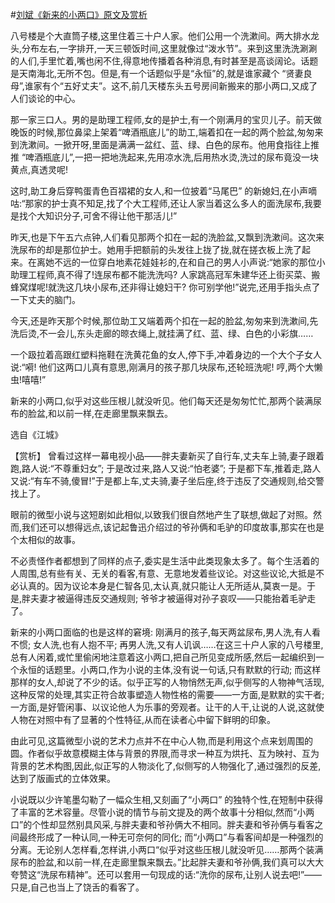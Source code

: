 #[刘斌《新来的小两口》原文及赏析](https://www.vrrw.net/wx/15178.html)

八号楼是个大直筒子楼,这里住着三十户人家。他们公用一个洗漱间。两大排水龙头,分布左右,一字排开,一天三顿饭时间,这里就像过“泼水节”。来到这里洗洗涮涮的人们,手里忙着,嘴也闲不住,得意地传播着各种消息,有时甚至是高谈阔论。话题是天南海北,无所不包。但是,有一个话题似乎是“永恒”的,就是谁家藏个 “贤妻良母”,谁家有个“五好丈夫”。这不,前几天楼东头五号房间新搬来的那小两口,又成了人们谈论的中心。

那一家三口人。男的是助理工程师,女的是护士,有一个刚满月的宝贝儿子。前天做晚饭的时候,那位鼻梁上架着“啤酒瓶底儿”的助工,端着扣在一起的两个脸盆,匆匆来到洗漱间。一掀开呀,里面是满满一盆红、蓝、绿、白色的尿布。他用食指往上推推 “啤酒瓶底儿”,一把一把地洗起来,先用凉水洗,后用热水烫,洗过的尿布竟没一块黄点,真透灵呢!

这时,助工身后穿鸭蛋青色百褶裙的女人,和一位披着“马尾巴” 的新媳妇,在小声嘀咕:“那家的护士真不知足,找了个大工程师,还让人家当着这么多人的面洗尿布,我要是找个大知识分子,可舍不得让他干那活儿!”

昨天,也是下午五六点钟,人们看见那两个扣在一起的洗脸盆,又飘到洗漱间。这次来洗尿布的却是那位护士。她用手把额前的头发往上拢了拢,就在搓衣板上洗了起来。在离她不远的一位穿白地素花娃娃衫的,在和自己的男人小声说:“她家的那位小助理工程师,真不得了!连尿布都不能洗洗吗? 人家跳高冠军朱建华还上街买菜、搬蜂窝煤呢!就洗这几块小尿布,还非得让媳妇干? 你可别学他!”说完,还用手指头点了一下丈夫的脑门。

今天,还是昨天那个时候,那位助工又端着两个扣在一起的脸盆,匆匆来到洗漱间,先洗后烫,不一会儿,东头走廊的晾衣绳上,就挂满了红、蓝、绿、白色的小彩旗……

一个趿拉着高跟红塑料拖鞋在洗黄花鱼的女人,停下手,冲着身边的一个大个子女人说:“嗬! 他们这两口儿真有意思,刚满月的孩子那几块尿布,还轮班洗呢! 哼,两个大懒虫!嘻嘻!”

新来的小两口,似乎对这些压根儿就没听见。他们每天还是匆匆忙忙,那两个装满尿布的脸盆,和以前一样,在走廊里飘来飘去。

选自《江城》



【赏析】 曾看过这样一幕电视小品——胖夫妻新买了自行车,丈夫车上骑,妻子跟着跑,路人说:“不尊重妇女”; 于是改过来,路人又说:“怕老婆”; 于是都下车,推着走,路人又说:“有车不骑,傻冒!”于是都上车,丈夫骑,妻子坐后座,终于违反了交通规则,给交警找上了。

眼前的微型小说与这短剧如此相似,以致我们很自然地产生了联想,做起了对照。然而,我们还可以想得远点,该记起鲁迅介绍过的爷孙俩和毛驴的印度故事,那实在也是个太相似的故事。

不必责怪作者都想到了同样的点子,委实是生活中此类现象太多了。每个生活着的人周围,总有些有关、无关的看客,有意、无意地发着些议论。对这些议论,大抵是不必认真的。因为议论本身是仁智各见,太认真,就只能让人无所适从,莫衷一是。于是,胖夫妻才被逼得违反交通规则; 爷爷才被逼得对孙子哀叹——只能抬着毛驴走了。

新来的小两口面临的也是这样的窘境: 刚满月的孩子,每天两盆尿布,男人洗,有人看不惯; 女人洗,也有人抱不平; 再男人洗,又有人讥讽……在这三十户人家的八号楼里,总有人闲着,或忙里偷闲地注意着这小两口,把自己所见变成所感,然后一起编织到一个永恒的话题里。小两口,作为小说的主体,没有说一句话,只有默默的行动; 而这样那样的女人,却说了不少的话。似乎正写的人物悄然无声,似乎侧写的人物神气活现,这种反常的处理,其实正符合故事塑造人物性格的需要——一方面,是默默的实干者; 一方面,是好管闲事、以议论他人为乐事的旁观者。让干的人干,让说的人说,这就使人物在对照中有了显著的个性特征,从而在读者心中留下鲜明的印象。

由此可见,这篇微型小说的艺术力点并不在中心人物,而是利用这个点来划周围的圆。作者似乎故意模糊主体与背景的界限,而寻求一种互为烘托、互为映衬、互为背景的艺术构图,因此,似正写的人物淡化了,似侧写的人物强化了,通过强烈的反差,达到了版画式的立体效果。

小说既以少许笔墨勾勒了一幅众生相,又刻画了“小两口” 的独特个性,在短制中获得了丰富的艺术容量。尽管小说的情节与前文提及的两个故事十分相似,然而“小两口”的个性却显然别具风采,与胖夫妻和爷孙俩大不相同。胖夫妻和爷孙俩与看客之间最终形成了一种认同,一种无可奈何的同化; 而“小两口”与看客间却是一种强烈的分离。无论别人怎样看,怎样讲,小两口“似乎对这些压根儿就没听见……那两个装满尿布的脸盆,和以前一样,在走廊里飘来飘去。”比起胖夫妻和爷孙俩,我们真可以大大夸赞这“洗尿布精神”。还可以套用一句现成的话:“洗你的尿布,让别人说去吧!”——只是,自己也当上了饶舌的看客了。

